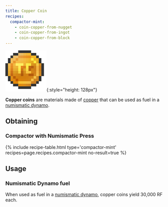 ```yaml
---
title: Copper Coin
recipes:
  compactor-mint:
    - coin-copper-from-nugget
    - coin-copper-from-ingot
    - coin-copper-from-block
---
```


![Copper coin](/assets/images/thermal-foundation/coin-copper.png){:style="height: 128px"}


**Copper coins** are materials made of
[copper](/docs/thermal-foundation/items/materials/ingots/copper-ingot/) that can
be used as fuel in a [numismatic
dynamo](/docs/thermal-expansion/dynamos/numismatic-dynamo/).


Obtaining
---------

### Compactor with Numismatic Press
{% include recipe-table.html type='compactor-mint' recipes=page.recipes.compactor-mint no-result=true %}


Usage
-----

### Numismatic Dynamo fuel
When used as fuel in a [numismatic
dynamo](/docs/thermal-expansion/dynamos/numismatic-dynamo/), copper coins yield
30,000 RF each.
